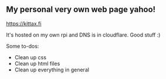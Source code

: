 ## My personal very own web page yahoo!

https://kittax.fi

It's hosted on my own rpi and DNS is in cloudflare. Good stuff :)

Some to-dos:
- Clean up css
- Clean up html files
- Clean up everything in general

